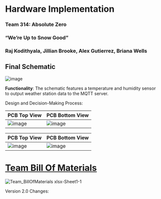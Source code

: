 # Hardware Implementation

### Team 314: Absolute Zero

### “We’re Up to Snow Good”

### Raj Kodithyala, Jillian Brooke, Alex Gutierrez, Briana Wells

## Final Schematic
![image](https://github.com/Abs0lute-Zer0/AbsoluteZero.github.io/assets/156540341/90f9ca63-4097-418a-81f4-449eb497d122)

**Functionality**: The schematic features a temperature and humidity sensor to output weather station data to the MQTT server. 

Design and Decision-Making Process:

| **PCB Top View** | **PCB Bottom View** |
| ------------ | -------- |
|![image](https://github.com/Abs0lute-Zer0/AbsoluteZero.github.io/assets/156540341/d674856b-be0b-44fe-a3ad-abb45b48dfd1)|![image](https://github.com/Abs0lute-Zer0/AbsoluteZero.github.io/assets/156540341/7e1defe4-4ddd-4f27-9354-725e57bb4b9c)|

| **PCB Top View** | **PCB Bottom View** |
| ------------ | -------- |
|![image](https://github.com/Abs0lute-Zer0/AbsoluteZero.github.io/assets/156540341/d674856b-be0b-44fe-a3ad-abb45b48dfd1)|![image](https://github.com/Abs0lute-Zer0/AbsoluteZero.github.io/assets/156540341/7e1defe4-4ddd-4f27-9354-725e57bb4b9c)|

# [Team Bill Of Materials](https://docs.google.com/spreadsheets/d/1tEgSocMg7p1WsBFgXyOm4MPM_7w9kUdD/edit?usp=sharing&ouid=118237344388299811111&rtpof=true&sd=true) 
![Team_BillOfMaterials xlsx-Sheet1-1](https://github.com/Abs0lute-Zer0/AbsoluteZero.github.io/assets/135275139/3e3da93b-bb45-497c-af5e-22185401c795)

Version 2.0 Changes: 


